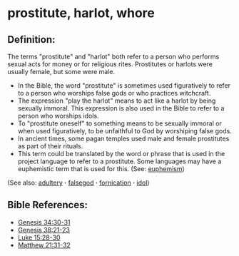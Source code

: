 # prostitute, harlot, whore #

## Definition: ##

The terms "prostitute" and "harlot" both refer to a person who performs sexual acts for money or for religious rites. Prostitutes or harlots were usually female, but some were male.

* In the Bible, the word "prostitute" is sometimes used figuratively to refer to a person who worships false gods or who practices witchcraft.
* The expression "play the harlot" means to act like a harlot by being sexually immoral. This expression is also used in the Bible to refer to a person who worships idols.
* To "prostitute oneself" to something means to be sexually immoral or when used figuratively, to be unfaithful to God by worshiping false gods.
* In ancient times, some pagan temples used male and female prostitutes as part of their rituals.
* This term could be translated by the word or phrase that is used in the project language to refer to a prostitute. Some languages may have a euphemistic term that is used for this. (See: [euphemism](https://git.door43.org/Door43/en-ta-translate-vol2/src/master/content/figs_euphemism.md))

(See also: [adultery](../kt/adultery.md) **·** [falsegod](../kt/falsegod.md) **·** [fornication](../kt/fornication.md) **·** [idol](../other/idol.md))

## Bible References: ##

* [Genesis 34:30-31](https://door43.org/en/bible/notes/gen/34/30)
* [Genesis 38:21-23](https://door43.org/en/bible/notes/gen/38/21)
* [Luke 15:28-30](https://door43.org/en/bible/notes/luk/15/28)
* [Matthew 21:31-32](https://door43.org/en/bible/notes/mat/21/31)
